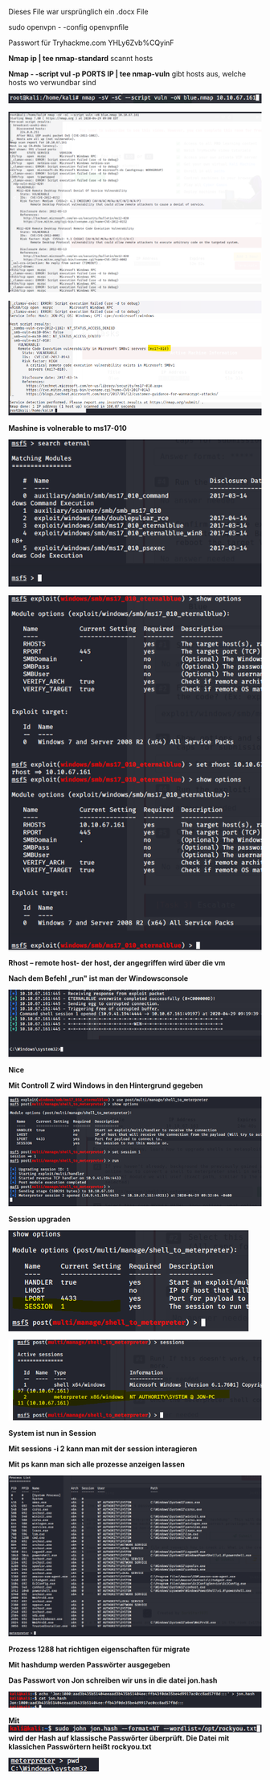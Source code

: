 Dieses File war ursprünglich ein .docx File

sudo openvpn - -config openvpnfile

Passwort für Tryhackme.com YHLy6Zvb%CQyinF

**Nmap ip | tee nmap-standard** scannt hosts

**Nmap - -script vul -p PORTS IP | tee nmap-vuln** gibt hosts aus, welche hosts wo verwundbar sind

![](src/1.png)

![](src/2.png)

![](src/3.png)

**Mashine is volnerable to ms17-010**

![](src/4.png)

![](src/5.png)

**Rhost – remote host- der host, der angegriffen wird über die vm**

**Nach dem Befehl „run&quot; ist man der Windowsconsole**

![](src/6.png)

**Nice**

**Mit Controll Z wird Windows in den Hintergrund gegeben**

![](src/7.png)

**Session upgraden**

![](src/8.png)

![](src/9.png)

**System ist nun in Session**

**Mit sessions -i 2 kann man mit der session interagieren**

**Mit ps kann man sich alle prozesse anzeigen lassen**

![](src/10.png)

**Prozess 1288 hat richtigen eigenschaften für migrate**

**Mit hashdump werden Passwörter ausgegeben**

**Das Passwort von Jon schreiben wir uns in die datei jon.hash**

![](src/11.png)

**Mit**![](src/12.png) **wird der Hash auf klassische Passwörter überprüft. Die Datei mit klassichen Passwörtern heißt rockyou.txt**

![](src/13.png)